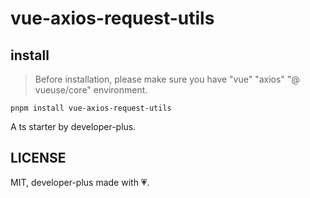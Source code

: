 # vue-axios-request-utils

## install
> Before installation, please make sure you have "vue" "axios" "@ vueuse/core" environment.
```shell
pnpm install vue-axios-request-utils
```

A ts starter by developer-plus.


## LICENSE

MIT, developer-plus made with 💗.
